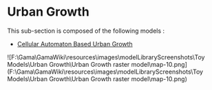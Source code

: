 # Urban Growth

This sub-section is composed of the following models :

* [Cellular Automaton Based Urban Growth](references#UrbanGrowthrastermodel)

![F:\Gama\GamaWiki\resources\images\modelLibraryScreenshots\Toy Models\Urban Growth\Urban Growth raster model\map-10.png](F:\Gama\GamaWiki\resources\images\modelLibraryScreenshots\Toy Models\Urban Growth\Urban Growth raster model\map-10.png)

